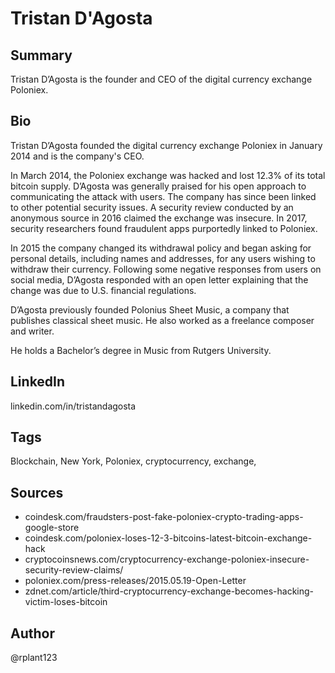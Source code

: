 # Tristan D'Agosta

## Summary
Tristan D’Agosta is the founder and CEO of the digital currency exchange Poloniex.

## Bio
Tristan D’Agosta founded the digital currency exchange Poloniex in January 2014 and is the company's CEO.

In March 2014, the Poloniex exchange was hacked and lost 12.3% of its total bitcoin supply. D’Agosta was generally praised for his open approach to communicating the attack with users. The company has since been linked to other potential security issues. A security review conducted by an anonymous source in 2016 claimed the exchange was insecure. In 2017, security researchers found fraudulent apps purportedly linked to Poloniex.

In 2015 the company changed its withdrawal policy and began asking for personal details, including names and addresses, for any users wishing to withdraw their currency. Following some negative responses from users on social media, D’Agosta responded with an open letter explaining that the change was due to U.S. financial regulations.

D’Agosta previously founded Polonius Sheet Music, a company that publishes classical sheet music. He also worked as a freelance composer and writer.

He holds a Bachelor’s degree in Music from Rutgers University.

## LinkedIn
linkedin.com/in/tristandagosta

## Tags
Blockchain, New York, Poloniex, cryptocurrency, exchange, 

## Sources
- coindesk.com/fraudsters-post-fake-poloniex-crypto-trading-apps-google-store
- coindesk.com/poloniex-loses-12-3-bitcoins-latest-bitcoin-exchange-hack
- cryptocoinsnews.com/cryptocurrency-exchange-poloniex-insecure-security-review-claims/
- poloniex.com/press-releases/2015.05.19-Open-Letter
- zdnet.com/article/third-cryptocurrency-exchange-becomes-hacking-victim-loses-bitcoin 

## Author
@rplant123
